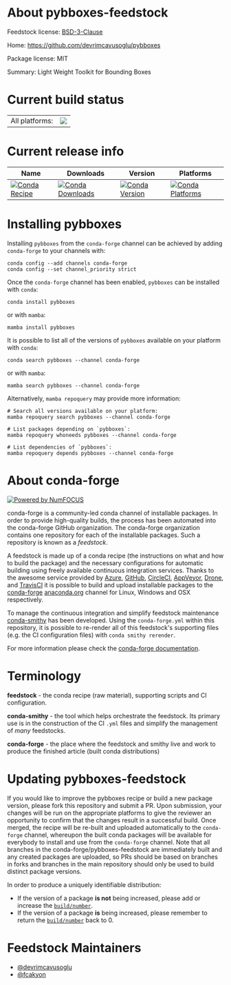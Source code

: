 About pybboxes-feedstock
========================

Feedstock license: [BSD-3-Clause](https://github.com/conda-forge/pybboxes-feedstock/blob/main/LICENSE.txt)

Home: https://github.com/devrimcavusoglu/pybboxes

Package license: MIT

Summary: Light Weight Toolkit for Bounding Boxes

Current build status
====================


<table><tr><td>All platforms:</td>
    <td>
      <a href="https://dev.azure.com/conda-forge/feedstock-builds/_build/latest?definitionId=16651&branchName=main">
        <img src="https://dev.azure.com/conda-forge/feedstock-builds/_apis/build/status/pybboxes-feedstock?branchName=main">
      </a>
    </td>
  </tr>
</table>

Current release info
====================

| Name | Downloads | Version | Platforms |
| --- | --- | --- | --- |
| [![Conda Recipe](https://img.shields.io/badge/recipe-pybboxes-green.svg)](https://anaconda.org/conda-forge/pybboxes) | [![Conda Downloads](https://img.shields.io/conda/dn/conda-forge/pybboxes.svg)](https://anaconda.org/conda-forge/pybboxes) | [![Conda Version](https://img.shields.io/conda/vn/conda-forge/pybboxes.svg)](https://anaconda.org/conda-forge/pybboxes) | [![Conda Platforms](https://img.shields.io/conda/pn/conda-forge/pybboxes.svg)](https://anaconda.org/conda-forge/pybboxes) |

Installing pybboxes
===================

Installing `pybboxes` from the `conda-forge` channel can be achieved by adding `conda-forge` to your channels with:

```
conda config --add channels conda-forge
conda config --set channel_priority strict
```

Once the `conda-forge` channel has been enabled, `pybboxes` can be installed with `conda`:

```
conda install pybboxes
```

or with `mamba`:

```
mamba install pybboxes
```

It is possible to list all of the versions of `pybboxes` available on your platform with `conda`:

```
conda search pybboxes --channel conda-forge
```

or with `mamba`:

```
mamba search pybboxes --channel conda-forge
```

Alternatively, `mamba repoquery` may provide more information:

```
# Search all versions available on your platform:
mamba repoquery search pybboxes --channel conda-forge

# List packages depending on `pybboxes`:
mamba repoquery whoneeds pybboxes --channel conda-forge

# List dependencies of `pybboxes`:
mamba repoquery depends pybboxes --channel conda-forge
```


About conda-forge
=================

[![Powered by
NumFOCUS](https://img.shields.io/badge/powered%20by-NumFOCUS-orange.svg?style=flat&colorA=E1523D&colorB=007D8A)](https://numfocus.org)

conda-forge is a community-led conda channel of installable packages.
In order to provide high-quality builds, the process has been automated into the
conda-forge GitHub organization. The conda-forge organization contains one repository
for each of the installable packages. Such a repository is known as a *feedstock*.

A feedstock is made up of a conda recipe (the instructions on what and how to build
the package) and the necessary configurations for automatic building using freely
available continuous integration services. Thanks to the awesome service provided by
[Azure](https://azure.microsoft.com/en-us/services/devops/), [GitHub](https://github.com/),
[CircleCI](https://circleci.com/), [AppVeyor](https://www.appveyor.com/),
[Drone](https://cloud.drone.io/welcome), and [TravisCI](https://travis-ci.com/)
it is possible to build and upload installable packages to the
[conda-forge](https://anaconda.org/conda-forge) [anaconda.org](https://anaconda.org/)
channel for Linux, Windows and OSX respectively.

To manage the continuous integration and simplify feedstock maintenance
[conda-smithy](https://github.com/conda-forge/conda-smithy) has been developed.
Using the ``conda-forge.yml`` within this repository, it is possible to re-render all of
this feedstock's supporting files (e.g. the CI configuration files) with ``conda smithy rerender``.

For more information please check the [conda-forge documentation](https://conda-forge.org/docs/).

Terminology
===========

**feedstock** - the conda recipe (raw material), supporting scripts and CI configuration.

**conda-smithy** - the tool which helps orchestrate the feedstock.
                   Its primary use is in the construction of the CI ``.yml`` files
                   and simplify the management of *many* feedstocks.

**conda-forge** - the place where the feedstock and smithy live and work to
                  produce the finished article (built conda distributions)


Updating pybboxes-feedstock
===========================

If you would like to improve the pybboxes recipe or build a new
package version, please fork this repository and submit a PR. Upon submission,
your changes will be run on the appropriate platforms to give the reviewer an
opportunity to confirm that the changes result in a successful build. Once
merged, the recipe will be re-built and uploaded automatically to the
`conda-forge` channel, whereupon the built conda packages will be available for
everybody to install and use from the `conda-forge` channel.
Note that all branches in the conda-forge/pybboxes-feedstock are
immediately built and any created packages are uploaded, so PRs should be based
on branches in forks and branches in the main repository should only be used to
build distinct package versions.

In order to produce a uniquely identifiable distribution:
 * If the version of a package **is not** being increased, please add or increase
   the [``build/number``](https://docs.conda.io/projects/conda-build/en/latest/resources/define-metadata.html#build-number-and-string).
 * If the version of a package **is** being increased, please remember to return
   the [``build/number``](https://docs.conda.io/projects/conda-build/en/latest/resources/define-metadata.html#build-number-and-string)
   back to 0.

Feedstock Maintainers
=====================

* [@devrimcavusoglu](https://github.com/devrimcavusoglu/)
* [@fcakyon](https://github.com/fcakyon/)

